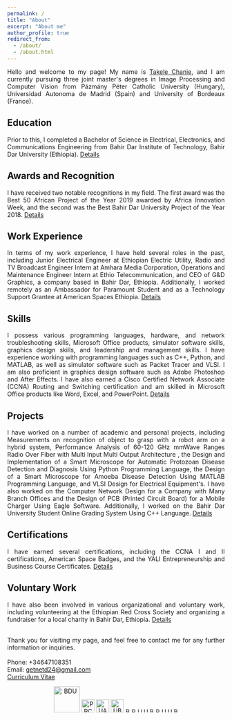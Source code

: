 ```yaml
---
permalink: /
title: "About"
excerpt: "About me"
author_profile: true
redirect_from: 
  - /about/
  - /about.html
---
```

<div style="text-align: justify">
Hello and welcome to my page! My name is  <a href="https://www.linkedin.com/in/takele-chanie-332083229/">Takele Chanie</a>, and I am currently pursuing three joint master's degrees in Image Processing and Computer Vision from Pázmány Péter Catholic University (Hungary), Universidad Autonoma de Madrid (Spain) and University of Bordeaux (France).

<h2>Education</h2>
Prior to this, I completed a Bachelor of Science in Electrical, Electronics, and Communications Engineering from Bahir Dar Institute of Technology, Bahir Dar University (Ethiopia). <a href="https://takelechanie.github.io/cv/">Details</a>

<h2>Awards and Recognition</h2>
I have received two notable recognitions in my field. The first award was the Best 50 African Project of the Year 2019 awarded by Africa Innovation Week, and the second was the Best Bahir Dar University Project of the Year 2018. <a href="https://takelechanie.github.io/cv/">Details</a>

<h2>Work Experience</h2>
In terms of my work experience, I have held several roles in the past, including Junior Electrical Engineer at Ethiopian Electric Utility, Radio and TV Broadcast Engineer Intern at Amhara Media Corporation, Operations and Maintenance Engineer Intern at Ethio Telecommunication, and CEO of G&D Graphics, a company based in Bahir Dar, Ethiopia. Additionally, I worked remotely as an Ambassador for Paramount Student and as a Technology Support Grantee at American Spaces Ethiopia. <a href="https://getnetdemil.github.io/cv/">Details</a>

<h2>Skills</h2>
I possess various programming languages, hardware, and network troubleshooting skills, Microsoft Office products, simulator software skills, graphics design skills, and leadership and management skills. I have experience working with programming languages such as C++, Python, and MATLAB, as well as simulator software such as Packet Tracer and VLSI. I am also proficient in graphics design software such as Adobe Photoshop and After Effects. I have also earned a Cisco Certified Network Associate (CCNA) Routing and Switching certification and am skilled in Microsoft Office products like Word, Excel, and PowerPoint. <a href="https://getnetdemil.github.io/cv/">Details</a>

<h2>Projects</h2>
I have worked on a number of academic and personal projects, including Measurements on recognition of object to grasp with a robot arm on a hybrid system, Performance Analysis of 60-120 GHz mmWave Ranges Radio Over Fiber with Multi Input Multi Output Architecture
, the Design and Implementation of a Smart Microscope for Automatic Protozoan Disease Detection and Diagnosis Using Python Programming Language, the Design of a Smart Microscope for Amoeba Disease Detection Using MATLAB Programming Language, and VLSI Design for Electrical Equipment's. I have also worked on the Computer Network Design for a Company with Many Branch Offices and the Design of PCB (Printed Circuit Board) for a Mobile Charger Using Eagle Software. Additionally, I worked on the Bahir Dar University Student Online Grading System Using C++ Language. <a href="https://getnetdemil.github.io/cv/">Details</a>

<h2>Certifications</h2>
I have earned several certifications, including the CCNA I and II certifications, American Space Badges, and the YALI Entrepreneurship and Business Course Certificates. <a href="https://getnetdemil.github.io/cv/">Details</a>

<h2>Voluntary Work</h2>
I have also been involved in various organizational and voluntary work, including volunteering at the Ethiopian Red Cross Society and organizing a fundraiser for a local charity in Bahir Dar, Ethiopia. <a href="https://getnetdemil.github.io/cv/">Details</a> <br><br>

Thank you for visiting my page, and feel free to contact me for any further information or inquiries.<br><br>
  Phone: +34647108351<br>
  Email: getnetd24@gmail.com<br>
  <a href="https://getnetdemil.github.io/cv/">Curriculum Vitae </a>
</div>

<div style="text-align: center;">
  <img src="/images/bdu3.jpg" alt="BDU" style="display: inline-block; width: 60px;">
  <img src="/images/ppke.png" alt="PPCU" style="display: inline-block; width: 30px;">
  <img src="/images/uam.png" alt="UAM" style="display: inline-block; width: 30px;">
  <img src="/images/ub.png" alt="UBx" style="display: inline-block; width: 30px;">
  <img src="/images/c++.png" alt="BDU" style="display: inline-block; width: 10px;">
  <img src="/images/python.png" alt="PPCU" style="display: inline-block; width: 10px;">
  <img src="/images/matlab.png" alt="UAM" style="display: inline-block; width: 10px;">
  <img src="/images/keras.jpeg" alt="UBx" style="display: inline-block; width: 10px;">
  <img src="/images/open.png" alt="BDU" style="display: inline-block; width: 10px;">
  <img src="/images/tensor.png" alt="PPCU" style="display: inline-block; width: 10px;">
  <img src="/images/pcl.png" alt="UAM" style="display: inline-block; width: 10px;">
  <img src="/images/scikit.png" alt="UBx" style="display: inline-block; width: 10px;">
  <img src="/images/pytorch.png" alt="BDU" style="display: inline-block; width: 10px;">
</div>
